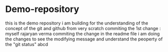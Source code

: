 # Demo-repository
this is the demo repository i am building for the understanding of the concept of the git and github from very scratch 
commiting the 1st change : myself rajaryan verma commiting the change in the readme file 
i am doing the changes to see the modifying message and understand the peoperty of the "git status"
abcd